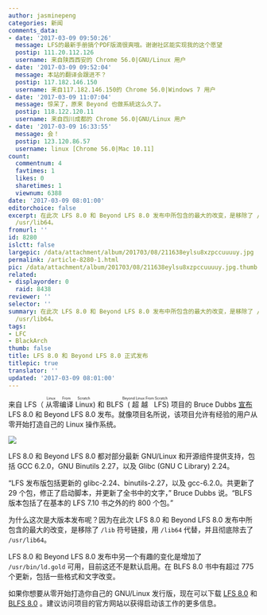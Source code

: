 ```yaml
---
author: jasminepeng
categories: 新闻
comments_data:
- date: '2017-03-09 09:50:26'
  message: LFS的最新手册搞个PDF版滴很爽哦。谢谢社区能实现我的这个愿望
  postip: 111.20.112.126
  username: 来自陕西西安的 Chrome 56.0|GNU/Linux 用户
- date: '2017-03-09 09:52:04'
  message: 本站的翻译会跟进不？
  postip: 117.182.146.150
  username: 来自117.182.146.150的 Chrome 56.0|Windows 7 用户
- date: '2017-03-09 11:07:04'
  message: 惊呆了，原来 Beyond 也做系統这么久了。
  postip: 118.122.120.11
  username: 来自四川成都的 Chrome 56.0|GNU/Linux 用户
- date: '2017-03-09 16:33:55'
  message: 会！
  postip: 123.120.86.57
  username: linux [Chrome 56.0|Mac 10.11]
count:
  commentnum: 4
  favtimes: 1
  likes: 0
  sharetimes: 1
  viewnum: 6388
date: '2017-03-09 08:01:00'
editorchoice: false
excerpt: 在此次 LFS 8.0 和 Beyond LFS 8.0 发布中所包含的最大的改变，是移除了 /lib 符号链接，用 /lib64 代替，并且彻底除去了
  /usr/lib64。
fromurl: ''
id: 8280
islctt: false
largepic: /data/attachment/album/201703/08/211638eylsu8xzpccuuuuy.jpg
permalink: /article-8280-1.html
pic: /data/attachment/album/201703/08/211638eylsu8xzpccuuuuy.jpg.thumb.jpg
related:
- displayorder: 0
  raid: 8438
reviewer: ''
selector: ''
summary: 在此次 LFS 8.0 和 Beyond LFS 8.0 发布中所包含的最大的改变，是移除了 /lib 符号链接，用 /lib64 代替，并且彻底除去了
  /usr/lib64。
tags:
- LFC
- BlackArch
thumb: false
title: LFS 8.0 和 Beyond LFS 8.0 正式发布
titlepic: true
translator: ''
updated: '2017-03-09 08:01:00'
---
```


来自 LFS（<ruby> 从零编译 Linux <rt>  Linux From Scratch </rt></ruby>) 和 BLFS<ruby> (超越 LFS <rt>  Beyond Linux From Scratch </rt></ruby> ) 项目的 Bruce Dubbs [宣布](http://lists.linuxfromscratch.org/pipermail/lfs-support/2017-February/050857.html) LFS 8.0 和 Beyond LFS 8.0 发布。就像项目名所说，该项目允许有经验的用户从零开始打造自己的 Linux 操作系统。


![](/data/attachment/album/201703/08/211638eylsu8xzpccuuuuy.jpg)


LFS 8.0 和 Beyond LFS 8.0 都对部分最新 GNU/Linux 和开源组件提供支持，包括 GCC 6.2.0，GNU Binutils 2.27，以及 Glibc (GNU C Library) 2.24。


“LFS 发布版包括更新的 glibc-2.24、binutils-2.27，以及 gcc-6.2.0。共更新了 29 个包，修正了启动脚本，并更新了全书中的文字，” Bruce Dubbs 说。“BLFS 版本包括了在基本的 LFS 7.10 书之外的约 800 个包。”


为什么这次是大版本发布呢？因为在此次 LFS 8.0 和 Beyond LFS 8.0 发布中所包含的最大的改变，是移除了 `/lib` 符号链接，用 `/lib64` 代替，并且彻底除去了 `/usr/lib64`。


LFS 8.0 和 Beyond LFS 8.0 发布中另一个有趣的变化是增加了 `/usr/bin/ld.gold` 可用，目前这还不是默认启用。在 BLFS 8.0 书中有超过 775 个更新，包括一些格式和文字改变。


如果你想要从零开始打造你自己的 GNU/Linux 发行版，现在可以下载 [LFS 8.0](http://linux.softpedia.com/get/System/Installer-Setup/Linux-From-Scratch-1550.shtml) 和 [BLFS 8.0](http://linux.softpedia.com/get/Documentation/Beyond-Linux-From-Scratch-23359.shtml) 。建议访问项目的官方网站以获得启动该工作的更多信息。